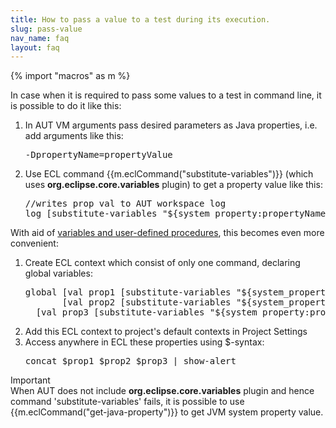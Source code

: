 ```yaml
---
title: How to pass a value to a test during its execution.
slug: pass-value
nav_name: faq
layout: faq
---
```

{% import "macros" as m %}

In case when it is required to pass some values to a test in command line, it is possible to do it like this:

<ol>
  <li>In AUT VM arguments pass desired parameters as Java properties, i.e. add arguments like this:
    <pre>-DpropertyName=propertyValue</pre>
  </li>
  <li>Use ECL command {{m.eclCommand("substitute-variables")}} (which uses <b>org.eclipse.core.variables</b> plugin) to get a property value like this:</li>
  <pre>//writes prop val to AUT workspace log
log [substitute-variables "${system_property:propertyName}"]</pre>
</ol>

With aid of <a href="{{site.url}}/documentation/userguide/procedures/"> variables and user-defined procedures</a>, this becomes even more convenient:
<ol>
  <li>Create ECL context which consist of only one command, declaring global variables:
<pre>global [val prop1 [substitute-variables "${system_property:prop1}"]]
       [val prop2 [substitute-variables "${system_property:prop2}"]]
  [val prop3 [substitute-variables "${system_property:prop3}"]]</pre>
  </li>

  <li>Add this ECL context to project's default contexts in Project Settings<br></li>
  <li>Access anywhere in ECL these properties using $-syntax:
    <pre>concat $prop1 $prop2 $prop3 | show-alert</pre>
  </li>
</ol>

<div class="panel panel-info">
<div class="panel-heading">
Important
</div>

<div class="panel-body">
When AUT does not include <b>org.eclipse.core.variables</b> plugin and hence command 'substitute-variables' fails, it is possible to use {{m.eclCommand("get-java-property")}} to get JVM system property value.
  </div></div>

